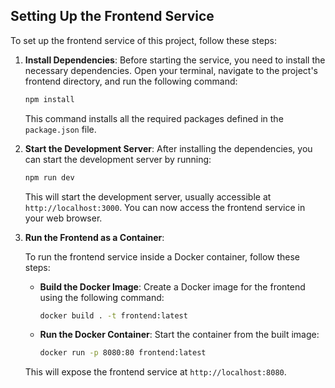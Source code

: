 ## Setting Up the Frontend Service

To set up the frontend service of this project, follow these steps:

1. **Install Dependencies**: Before starting the service, you need to install the necessary dependencies. Open your terminal, navigate to the project's frontend directory, and run the following command:

    ```bash
    npm install
    ```

    This command installs all the required packages defined in the `package.json` file.

2. **Start the Development Server**: After installing the dependencies, you can start the development server by running:

    ```bash
    npm run dev
    ```

    This will start the development server, usually accessible at `http://localhost:3000`. You can now access the frontend service in your web browser.

3. **Run the Frontend as a Container**:

    To run the frontend service inside a Docker container, follow these steps:

    - **Build the Docker Image**: Create a Docker image for the frontend using the following command:

        ```bash
        docker build . -t frontend:latest
        ```

    - **Run the Docker Container**: Start the container from the built image:

        ```bash
        docker run -p 8080:80 frontend:latest
        ```

    This will expose the frontend service at `http://localhost:8080`.

